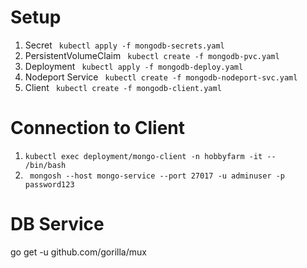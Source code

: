 # Setup

1. Secret <code> kubectl apply -f mongodb-secrets.yaml </code>
2. PersistentVolumeClaim <code> kubectl create -f mongodb-pvc.yaml </code>
3. Deployment <code> kubectl apply -f mongodb-deploy.yaml </code>
4. Nodeport Service <code> kubectl create -f mongodb-nodeport-svc.yaml </code>
5. Client <code> kubectl create -f mongodb-client.yaml </code>

# Connection to Client
1. <code>kubectl exec deployment/mongo-client -n hobbyfarm -it -- /bin/bash</code>
2. <code> mongosh --host mongo-service --port 27017 -u adminuser -p password123 </code>

# DB Service
go get -u github.com/gorilla/mux